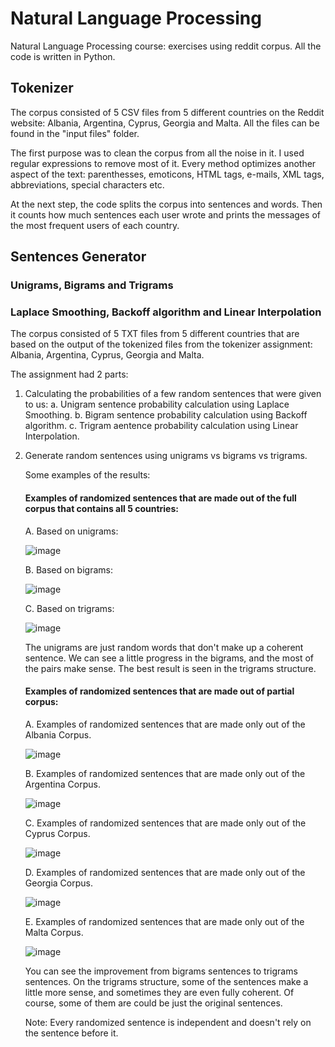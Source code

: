 # Natural Language Processing
Natural Language Processing course: exercises using reddit corpus.
All the code is written in Python.

## Tokenizer 
The corpus consisted of 5 CSV files from 5 different countries on the Reddit website: Albania, Argentina, Cyprus, Georgia and Malta.
All the files can be found in the "input files" folder.

The first purpose was to clean the corpus from all the noise in it.
I used regular expressions to remove most of it.
Every method optimizes another aspect of the text: parenthesses, emoticons, HTML tags, e-mails, XML tags, abbreviations, special characters etc.

At the next step, the code splits the corpus into sentences and words.
Then it counts how much sentences each user wrote and prints the messages of the most frequent users of each country.

## Sentences Generator
### Unigrams, Bigrams and Trigrams
### Laplace Smoothing, Backoff algorithm and Linear Interpolation

The corpus consisted of 5 TXT files from 5 different countries that are based on the output of the tokenized files from the tokenizer assignment:
Albania, Argentina, Cyprus, Georgia and Malta.

The assignment had 2 parts:
1. Calculating the probabilities of a few random sentences that were given to us:
	a. Unigram sentence probability calculation using Laplace Smoothing.
	b. Bigram sentence probability calculation using Backoff algorithm.
	c. Trigram aentence probability calculation using Linear Interpolation.
	
2. Generate random sentences using unigrams vs bigrams vs trigrams.

	Some examples of the results:
	
	#### Examples of randomized sentences that are made out of the full corpus that contains all 5 countries:
	
	A. Based on unigrams:
	
	![image](https://user-images.githubusercontent.com/49001453/99429709-09c4b000-2911-11eb-8adf-da1b4f49d39c.png)
	
	B. Based on bigrams:
	
	![image](https://user-images.githubusercontent.com/49001453/99429870-3d9fd580-2911-11eb-927a-7c34ec1655a1.png)
	
	C. Based on trigrams:
	
	![image](https://user-images.githubusercontent.com/49001453/99429959-5ad4a400-2911-11eb-9092-ef07a518376f.png)
	
	
	The unigrams are just random words that don't make up a coherent sentence.
	We can see a little progress in the bigrams, and the most of the pairs make sense.
	The best result is seen in the trigrams structure. 
	
	
	
	#### Examples of randomized sentences that are made out of partial corpus:
	
    A. Examples of randomized sentences that are made only out of the Albania Corpus.

	![image](https://user-images.githubusercontent.com/49001453/99433169-d9cbdb80-2915-11eb-89e9-2c213c762372.png)
	
	B. Examples of randomized sentences that are made only out of the Argentina Corpus.
	
	![image](https://user-images.githubusercontent.com/49001453/99433282-fc5df480-2915-11eb-914e-5c867d93a414.png)
	
	C. Examples of randomized sentences that are made only out of the Cyprus Corpus.

	![image](https://user-images.githubusercontent.com/49001453/99433794-a63d8100-2916-11eb-9f3c-c0ea3509f5f3.png)	
	
	D. Examples of randomized sentences that are made only out of the Georgia Corpus.

	![image](https://user-images.githubusercontent.com/49001453/99194884-18815a80-278b-11eb-9269-fce85fc03391.png)
	
	E. Examples of randomized sentences that are made only out of the Malta Corpus.
	
	![image](https://user-images.githubusercontent.com/49001453/99433411-26171b80-2916-11eb-9b2f-e9b034b59e82.png)

	
	
	
	You can see the improvement from bigrams sentences to trigrams sentences.
	On the trigrams structure, some of the sentences make a little more sense, and sometimes they are even fully coherent.
	Of course, some of them are could be just the original sentences.
	
	Note: Every randomized sentence is independent and doesn't rely on the sentence before it.
	


